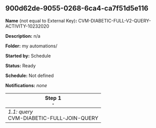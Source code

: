 ## 900d62de-9055-0268-6ca4-ca7f51d5e116

**Name** (not equal to External Key)**:** CVM-DIABETIC-FULL-V2-QUERY-ACTIVITY-10232020

**Description:** n/a

**Folder:** my automations/

**Started by:** Schedule

**Status:** Ready

**Schedule:** Not defined

**Notifications:** _none_


| Step 1<br>_<small>-</small>_ |
| --- |
| _1.1: query_<br>CVM-DIABETIC-FULL-JOIN-QUERY |
